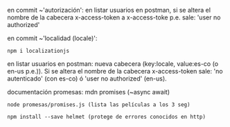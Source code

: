 en commit ~'autorización': en listar usuarios en postman, si se altera el nombre de la cabecera x-access-token a x-access-toke p.e. sale: 'user no authorized'

en commit ~'localidad (locale)':
    
    npm i localizationjs

en listar usuarios en postman: nueva cabecera (key:locale, value:es-co (o en-us p.e.)). Si se altera el nombre de la cabecera x-access-token sale: 'no autenticado' (con es-co) ó 'user no authorized' (en-us).

documentación promesas: mdn promises (~async await)

    node promesas/promises.js (lista las películas a los 3 seg)
 
    npm install --save helmet (protege de errores conocidos en http)
